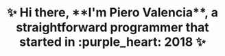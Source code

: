 <h1 align="center">
  ✨ Hi there, **I'm Piero Valencia**, a straightforward programmer that started in :purple_heart: 2018 ✨
</h1>

<!--
**PieroValencia4/PieroValencia4** is a ✨ _special_ ✨ repository because its `README.md` (this file) appears on your GitHub profile.

Here are some ideas to get you started:

- 🔭 I’m currently working on ...
- 🌱 I’m currently learning ...
- 👯 I’m looking to collaborate on ...
- 🤔 I’m looking for help with ...
- 💬 Ask me about ...
- 📫 How to reach me: ...
- 😄 Pronouns: ...
- ⚡ Fun fact: ...
-->
